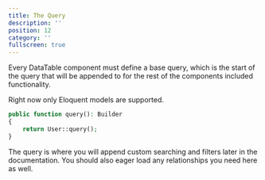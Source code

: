 ```yaml
---
title: The Query
description: ''
position: 12
category: ''
fullscreen: true
---
```


Every DataTable component must define a base query, which is the start of the query that will be appended to for the rest of the components included functionality.

Right now only Eloquent models are supported.

```php
public function query(): Builder
{
    return User::query();
}
```

The query is where you will append custom searching and filters later in the documentation. You should also eager load any relationships you need here as well.